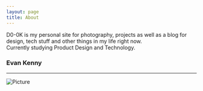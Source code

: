 ```yaml
---
layout: page
title: About
---
```


D0-0K is my personal site for photography, projects as well as a blog for design, tech stuff and other things in my life right now.<br>
Currently studying Product Design and Technology.
### Evan Kenny
------------
![Picture](https://raw.githubusercontent.com/D0-0K/D0-0K.github.io/main/about.gif)



